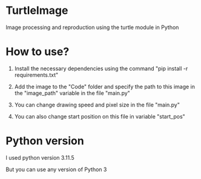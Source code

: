 # TurtleImage
 Image processing and reproduction using the turtle module in Python

# How to use?

 1. Install the necessary dependencies using the command "pip install -r requirements.txt"

 2. Add the image to the "Code" folder and specify the path to this image in the "image_path" variable in the file "main.py"

 3. You can change drawing speed and pixel size in the file "main.py"

 4. You can also change start position on this file in variable "start_pos"

# Python version

I used python version 3.11.5 

But you can use any version of Python 3
